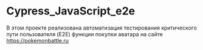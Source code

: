 # Cypress_JavaScript_e2e
В этом проекте реализована автоматизация тестирования критического пути пользователя (E2E) функции покупки аватара на сайте https://pokemonbattle.ru

